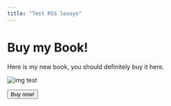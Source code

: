 ```yaml
---
title: "Test RSS lexoyo"
---
```


# Buy my Book!

Here is my new book, you should definitely buy it here.

![img test](/rss-feed-test/images/ad1.jpg)


<button>Buy now!</button>
